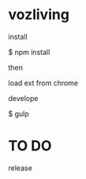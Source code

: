 # vozliving 

install

$ npm install

then

load ext from chrome

develope

$ gulp

# TO DO

release 
